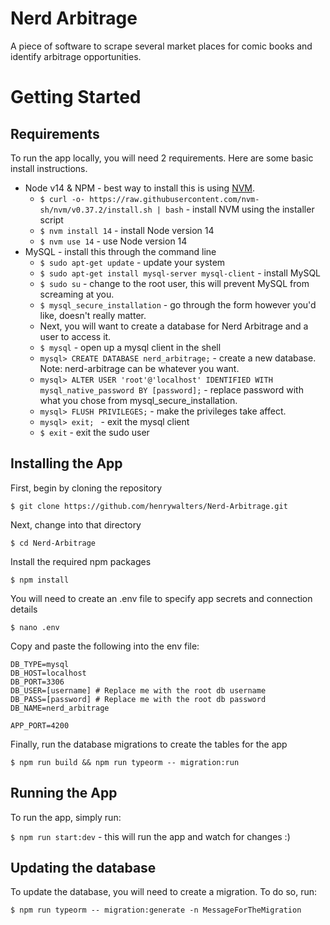 # Nerd Arbitrage
A piece of software to scrape several market places for comic books and identify arbitrage opportunities.

# Getting Started

## Requirements

To run the app locally, you will need 2 requirements. Here are some basic install instructions. 

- Node v14 & NPM - best way to install this is using [NVM](git@github.com:henrywalters/Nerd-Arbitrage.git).
    -  `$ curl -o- https://raw.githubusercontent.com/nvm-sh/nvm/v0.37.2/install.sh | bash` - install NVM using the installer script
    -  `$ nvm install 14` - install Node version 14
    -  `$ nvm use 14` - use Node version 14
- MySQL - install this through the command line
  - `$ sudo apt-get update` - update your system
  - `$ sudo apt-get install mysql-server mysql-client` - install MySQL
  - `$ sudo su` - change to the root user, this will prevent MySQL from screaming at you.
  - `$ mysql_secure_installation` - go through the form however you'd like, doesn't really matter.
  - Next, you will want to create a database for Nerd Arbitrage and a user to access it.
  - `$ mysql` - open up a mysql client in the shell
  - `mysql> CREATE DATABASE nerd_arbitrage;` - create a new database. Note: nerd-arbitrage can be whatever you want.
  - `mysql> ALTER USER 'root'@'localhost' IDENTIFIED WITH mysql_native_password BY [password];` - replace password with what you chose from mysql_secure_installation.
  - `mysql> FLUSH PRIVILEGES;` - make the privileges take affect.
  - `mysql> exit; ` - exit the mysql client
  - `$ exit` - exit the sudo user

## Installing the App

First, begin by cloning the repository

`$ git clone https://github.com/henrywalters/Nerd-Arbitrage.git`

Next, change into that directory

`$ cd Nerd-Arbitrage`

Install the required npm packages

`$ npm install`

You will need to create an .env file to specify app secrets and connection details

`$ nano .env`

Copy and paste the following into the env file:

```
DB_TYPE=mysql
DB_HOST=localhost
DB_PORT=3306
DB_USER=[username] # Replace me with the root db username
DB_PASS=[password] # Replace me with the root db password
DB_NAME=nerd_arbitrage

APP_PORT=4200
```

Finally, run the database migrations to create the tables for the app

`$ npm run build && npm run typeorm -- migration:run`


## Running the App

To run the app, simply run:

`$ npm run start:dev` - this will run the app and watch for changes :)

## Updating the database

To update the database, you will need to create a migration. To do so, run:

`$ npm run typeorm -- migration:generate -n MessageForTheMigration`

